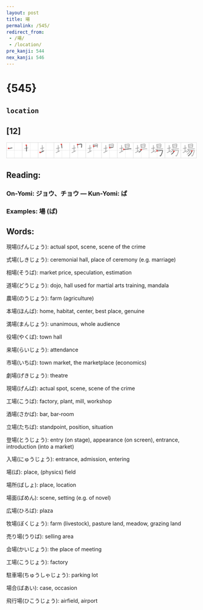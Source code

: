 ```yaml
---
layout: post
title: 場
permalink: /545/
redirect_from:
 - /場/
 - /location/
pre_kanji: 544
nex_kanji: 546
---
```


# {545}

## `location`

## [12]

<div class="stroke"><img src="../images/E5A0B4.png" /></div>

## Reading:

### On-Yomi: ジョウ、チョウ &mdash; Kun-Yomi: ば

### Examples: 場 (ば)

## Words:

現場(げんじょう): actual spot, scene, scene of the crime

式場(しきじょう): ceremonial hall, place of ceremony (e.g. marriage)

相場(そうば): market price, speculation, estimation

道場(どうじょう): dojo, hall used for martial arts training, mandala

農場(のうじょう): farm (agriculture)

本場(ほんば): home, habitat, center, best place, genuine

満場(まんじょう): unanimous, whole audience

役場(やくば): town hall

来場(らいじょう): attendance

市場(いちば): town market, the marketplace (economics)

劇場(げきじょう): theatre

現場(げんば): actual spot, scene, scene of the crime

工場(こうば): factory, plant, mill, workshop

酒場(さかば): bar, bar-room

立場(たちば): standpoint, position, situation

登場(とうじょう): entry (on stage), appearance (on screen), entrance, introduction (into a market)

入場(にゅうじょう): entrance, admission, entering

場(ば): place, (physics) field

場所(ばしょ): place, location

場面(ばめん): scene, setting (e.g. of novel)

広場(ひろば): plaza

牧場(ぼくじょう): farm (livestock), pasture land, meadow, grazing land

売り場(うりば): selling area

会場(かいじょう): the place of meeting

工場(こうじょう): factory

駐車場(ちゅうしゃじょう): parking lot

場合(ばあい): case, occasion

飛行場(ひこうじょう): airfield, airport
